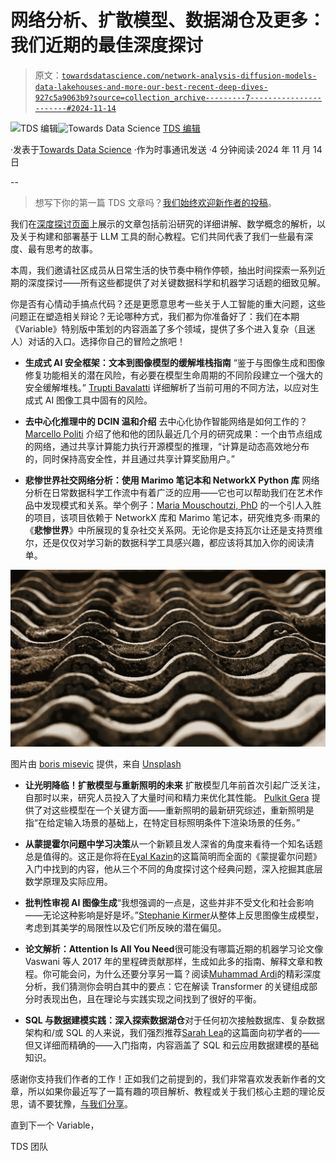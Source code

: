 # 网络分析、扩散模型、数据湖仓及更多：我们近期的最佳深度探讨

> 原文：[`towardsdatascience.com/network-analysis-diffusion-models-data-lakehouses-and-more-our-best-recent-deep-dives-927c5a9063b9?source=collection_archive---------7-----------------------#2024-11-14`](https://towardsdatascience.com/network-analysis-diffusion-models-data-lakehouses-and-more-our-best-recent-deep-dives-927c5a9063b9?source=collection_archive---------7-----------------------#2024-11-14)

[](https://towardsdatascience.medium.com/?source=post_page---byline--927c5a9063b9--------------------------------)![TDS 编辑](https://towardsdatascience.medium.com/?source=post_page---byline--927c5a9063b9--------------------------------)[](https://towardsdatascience.com/?source=post_page---byline--927c5a9063b9--------------------------------)![Towards Data Science](https://towardsdatascience.com/?source=post_page---byline--927c5a9063b9--------------------------------) [TDS 编辑](https://towardsdatascience.medium.com/?source=post_page---byline--927c5a9063b9--------------------------------)

·发表于[Towards Data Science](https://towardsdatascience.com/?source=post_page---byline--927c5a9063b9--------------------------------) ·作为时事通讯发送 ·4 分钟阅读·2024 年 11 月 14 日

--

> 想写下你的第一篇 TDS 文章吗？[我们始终欢迎新作者的投稿](http://bit.ly/write-for-tds)。

我们在[深度探讨页面](https://towardsdatascience.com/tagged/deep-dives)上展示的文章包括前沿研究的详细讲解、数学概念的解析，以及关于构建和部署基于 LLM 工具的耐心教程。它们共同代表了我们一些最有深度、最有思考的故事。

本周，我们邀请社区成员从日常生活的快节奏中稍作停顿，抽出时间探索一系列近期的深度探讨——所有这些都提供了对关键数据科学和机器学习话题的细致见解。

你是否有心情动手搞点代码？还是更愿意思考一些关于人工智能的重大问题，这些问题正在塑造相关辩论？无论哪种方式，我们都为你准备好了：我们在本期《Variable》特别版中策划的内容涵盖了多个领域，提供了多个进入复杂（且迷人）对话的入口。选择你自己的冒险之旅吧！

+   **生成式 AI 安全框架：文本到图像模型的缓解堆栈指南** “鉴于与图像生成和图像修复功能相关的潜在风险，有必要在模型生命周期的不同阶段建立一个强大的安全缓解堆栈。” [Trupti Bavalatti](https://medium.com/u/5e12b2dd1577?source=post_page---user_mention--927c5a9063b9--------------------------------) 详细解析了当前可用的不同方法，以应对生成式 AI 图像工具中固有的风险。

+   **去中心化推理中的 DCIN 温和介绍** 去中心化协作智能网络是如何工作的？[Marcello Politi](https://medium.com/u/7390355d40fe?source=post_page---user_mention--927c5a9063b9--------------------------------) 介绍了他和他的团队最近几个月的研究成果：一个由节点组成的网络，通过共享计算能力执行开源模型的推理，“计算是动态高效地分布的，同时保持高安全性，并且通过共享计算奖励用户。”

+   **悲惨世界社交网络分析：使用 Marimo 笔记本和 NetworkX Python 库** 网络分析在日常数据科学工作流中有着广泛的应用——它也可以帮助我们在艺术作品中发现模式和关系。举个例子：[Maria Mouschoutzi, PhD](https://medium.com/u/dce3cb684eae?source=post_page---user_mention--927c5a9063b9--------------------------------) 的一个引人入胜的项目，该项目依赖于 NetworkX 库和 Marimo 笔记本，研究维克多·雨果的《**悲惨世界**》中所展现的复杂社交关系网。无论你是支持瓦尔让还是支持贾维尔，还是仅仅对学习新的数据科学工具感兴趣，都应该将其加入你的阅读清单。

![](img/4b7ec616951e6e98990e6c83bbda0549.png)

图片由 [boris misevic](https://unsplash.com/@borisview?utm_source=medium&utm_medium=referral) 提供，来自 [Unsplash](https://unsplash.com/?utm_source=medium&utm_medium=referral)

+   **让光明降临！扩散模型与重新照明的未来** 扩散模型几年前首次引起广泛关注，自那时以来，研究人员投入了大量时间和精力来优化其性能。 [Pulkit Gera](https://medium.com/u/f846dd862844?source=post_page---user_mention--927c5a9063b9--------------------------------) 提供了对这些模型在一个关键方面——重新照明的最新研究综述，重新照明是指“在给定输入场景的基础上，在特定目标照明条件下渲染场景的任务。”

+   **从蒙提霍尔问题中学习决策**从一个新颖且发人深省的角度来看待一个知名话题总是值得的。这正是你将在[Eyal Kazin](https://medium.com/u/5ff5dbdb1017?source=post_page---user_mention--927c5a9063b9--------------------------------)的这篇简明而全面的《蒙提霍尔问题》入门中找到的内容，他从三个不同的角度探讨这个经典问题，深入挖掘其底层数学原理及实际应用。

+   **批判性审视 AI 图像生成**“我想强调的一点是，这些并非不受文化和社会影响——无论这种影响是好是坏。”[Stephanie Kirmer](https://medium.com/u/a8dc77209ef3?source=post_page---user_mention--927c5a9063b9--------------------------------)从整体上反思图像生成模型，考虑到其美学的局限性以及它们所反映的潜在偏见。

+   **论文解析：Attention Is All You Need**很可能没有哪篇近期的机器学习论文像 Vaswani 等人 2017 年的里程碑贡献那样，生成如此多的指南、解释文章和教程。你可能会问，为什么还要分享另一篇？阅读[Muhammad Ardi](https://medium.com/u/9801a58700ac?source=post_page---user_mention--927c5a9063b9--------------------------------)的精彩深度分析，我们猜测你会明白其中的要点：它在解读 Transformer 的关键组成部分时表现出色，且在理论与实践实现之间找到了很好的平衡。

+   **SQL 与数据建模实践：深入探索数据湖仓**对于任何初次接触数据库、复杂数据架构和/或 SQL 的人来说，我们强烈推荐[Sarah Lea](https://medium.com/u/4ece41619669?source=post_page---user_mention--927c5a9063b9--------------------------------)的这篇面向初学者的——但又详细而精确的——入门指南，内容涵盖了 SQL 和云应用数据建模的基础知识。

感谢你支持我们作者的工作！正如我们之前提到的，我们非常喜欢发表新作者的文章，所以如果你最近写了一篇有趣的项目解析、教程或关于我们核心主题的理论反思，请不要犹豫，[与我们分享](http://bit.ly/write-for-tds)。

直到下一个 Variable，

TDS 团队

